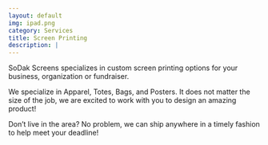 ```yaml
---
layout: default
img: ipad.png
category: Services
title: Screen Printing
description: |
---
```


SoDak Screens specializes in custom screen printing options for your business, organization or fundraiser.
 
We specialize in Apparel, Totes, Bags, and Posters. It does not matter the size of the job, we are excited to work with you to design an amazing product!
 
Don’t live in the area?  No problem, we can ship anywhere in a timely fashion to help meet your deadline!


